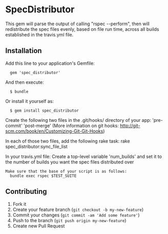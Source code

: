 # SpecDistributor

  This gem will parse the output of calling "rspec --perform", then will redistribute
  the spec files evenly, based on file run time, across all builds established
  in the travis.yml file.

## Installation

  Add this line to your application's Gemfile:

      gem 'spec_distributor'

  And then execute:

      $ bundle

  Or install it yourself as:

      $ gem install spec_distributor

  Create the following two files in the .git/hooks/ directory of your app:
      'pre-commit'
      'post-merge'
      (More information on git hooks: http://git-scm.com/book/en/Customizing-Git-Git-Hooks)

  In each of those two files, add the following rake task:
    rake spec_distributor:sync_file_list

  In your travis.yml file:
    Create a top-level variable 'num_builds' and set it to the number of builds you want the spec files distributed over

    Make sure that the base of your script is as follows:
      bundle exec rspec $TEST_SUITE

<!-- ## Usage

  TODO: Write usage instructions here -->

## Contributing

  1. Fork it
  2. Create your feature branch (`git checkout -b my-new-feature`)
  3. Commit your changes (`git commit -am 'Add some feature'`)
  4. Push to the branch (`git push origin my-new-feature`)
  5. Create new Pull Request